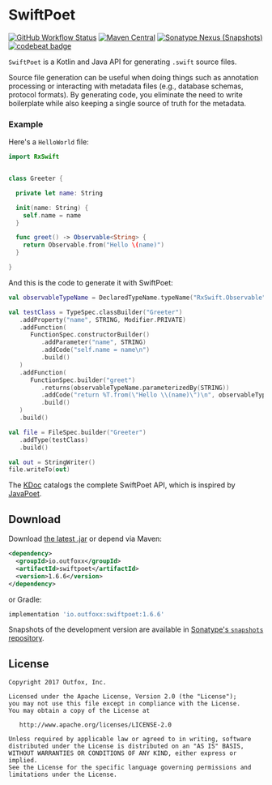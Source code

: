 
SwiftPoet
==========

[![GitHub Workflow Status](https://img.shields.io/github/actions/workflow/status/outfoxx/swiftpoet/ci.yml?branch=main)][action]
[![Maven Central](https://img.shields.io/maven-central/v/io.outfoxx/swiftpoet.svg)][dl]
[![Sonatype Nexus (Snapshots)](https://img.shields.io/nexus/s/https/oss.sonatype.org/io.outfoxx/swiftpoet.svg)][snap]
[![codebeat badge](https://codebeat.co/badges/b6f3870d-84b8-4149-9fbd-b328bfb0302b)](https://codebeat.co/projects/github-com-outfoxx-swiftpoet-develop)

`SwiftPoet` is a Kotlin and Java API for generating `.swift` source files.

Source file generation can be useful when doing things such as annotation processing or interacting
with metadata files (e.g., database schemas, protocol formats). By generating code, you eliminate
the need to write boilerplate while also keeping a single source of truth for the metadata.


### Example

Here's a `HelloWorld` file:

```swift
import RxSwift


class Greeter {

  private let name: String

  init(name: String) {
    self.name = name
  }

  func greet() -> Observable<String> {
    return Observable.from("Hello \(name)")
  }

}
```

And this is the code to generate it with SwiftPoet:

```kotlin
val observableTypeName = DeclaredTypeName.typeName("RxSwift.Observable")

val testClass = TypeSpec.classBuilder("Greeter")
   .addProperty("name", STRING, Modifier.PRIVATE)
   .addFunction(
      FunctionSpec.constructorBuilder()
         .addParameter("name", STRING)
         .addCode("self.name = name\n")
         .build()
   )
   .addFunction(
      FunctionSpec.builder("greet")
         .returns(observableTypeName.parameterizedBy(STRING))
         .addCode("return %T.from(\"Hello \\(name)\")\n", observableTypeName)
         .build()
   )
   .build()

val file = FileSpec.builder("Greeter")
   .addType(testClass)
   .build()

val out = StringWriter()
file.writeTo(out)
```

The [KDoc][kdoc] catalogs the complete SwiftPoet API, which is inspired by [JavaPoet][javapoet].


Download
--------

Download [the latest .jar][dl] or depend via Maven:

```xml
<dependency>
  <groupId>io.outfoxx</groupId>
  <artifactId>swiftpoet</artifactId>
  <version>1.6.6</version>
</dependency>
```

or Gradle:

```groovy
implementation 'io.outfoxx:swiftpoet:1.6.6'
```

Snapshots of the development version are available in [Sonatype's `snapshots` repository][snap].


License
-------

    Copyright 2017 Outfox, Inc.

    Licensed under the Apache License, Version 2.0 (the "License");
    you may not use this file except in compliance with the License.
    You may obtain a copy of the License at

       http://www.apache.org/licenses/LICENSE-2.0

    Unless required by applicable law or agreed to in writing, software
    distributed under the License is distributed on an "AS IS" BASIS,
    WITHOUT WARRANTIES OR CONDITIONS OF ANY KIND, either express or implied.
    See the License for the specific language governing permissions and
    limitations under the License.


 [action]: https://github.com/outfoxx/swiftpoet/actions?query=branch%3Adevelop
 [dl]: https://search.maven.org/remote_content?g=io.outfoxx&a=swiftpoet&v=LATEST
 [snap]: https://oss.sonatype.org/content/repositories/snapshots/io/outfoxx/swiftpoet/
 [kdoc]: https://outfoxx.github.io/swiftpoet/1.6.5/swiftpoet/io.outfoxx.swiftpoet/
 [javapoet]: https://github.com/square/javapoet/
